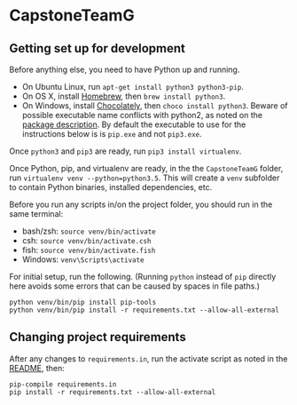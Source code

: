 # CapstoneTeamG

## Getting set up for development

Before anything else, you need to have Python up and running.

* On Ubuntu Linux, run `apt-get install python3 python3-pip`.
* On OS X, install [Homebrew](http://brew.sh), then `brew install python3`.
* On Windows, install [Chocolately](https://chocolatey.org), then `choco install python3`. Beware of possible executable name conflicts with python2, as noted on the [package description](https://chocolatey.org/packages/python3). By default the executable to use for the instructions below is is `pip.exe` and not `pip3.exe`.

Once `python3` and `pip3` are ready, run `pip3 install virtualenv`.

Once Python, pip, and virtualenv are ready, in the the `CapstoneTeamG` folder, run `virtualenv venv --python=python3.5`. This will create a `venv` subfolder to contain Python binaries, installed dependencies, etc.

Before you run any scripts in/on the project folder, you should run in the same terminal:

* bash/zsh: `source venv/bin/activate`
* csh: `source venv/bin/activate.csh`
* fish: `source venv/bin/activate.fish`
* Windows: `venv\Scripts\activate`

For initial setup, run the following. (Running `python` instead of `pip` directly here avoids some errors that can be caused by spaces in file paths.)

```shell
python venv/bin/pip install pip-tools
python venv/bin/pip install -r requirements.txt --allow-all-external
```

## Changing project requirements

After any changes to `requirements.in`, run the activate script as noted in the [README](README.md), then:

```shell
pip-compile requirements.in
pip install -r requirements.txt --allow-all-external
```
